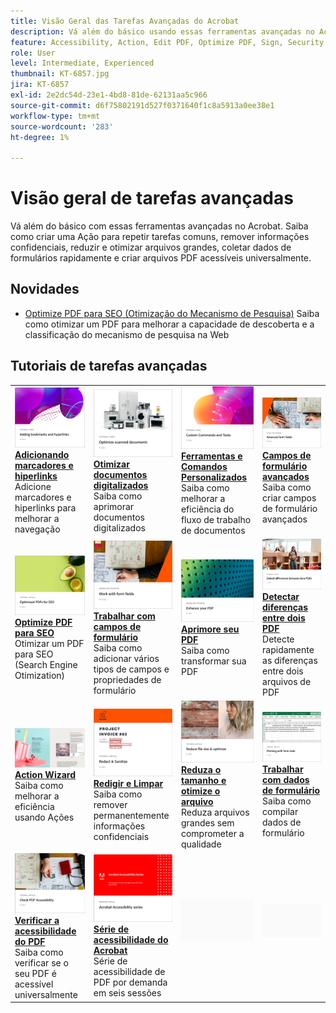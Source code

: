 ```yaml
---
title: Visão Geral das Tarefas Avançadas do Acrobat
description: Vá além do básico usando essas ferramentas avançadas no Acrobat
feature: Accessibility, Action, Edit PDF, Optimize PDF, Sign, Security
role: User
level: Intermediate, Experienced
thumbnail: KT-6857.jpg
jira: KT-6857
exl-id: 2e2dc54d-23e1-4bd8-81de-62131aa5c966
source-git-commit: d6f75802191d527f0371640f1c8a5913a0ee38e1
workflow-type: tm+mt
source-wordcount: '283'
ht-degree: 1%

---
```


# Visão geral de tarefas avançadas

Vá além do básico com essas ferramentas avançadas no Acrobat. Saiba como criar uma Ação para repetir tarefas comuns, remover informações confidenciais, reduzir e otimizar arquivos grandes, coletar dados de formulários rapidamente e criar arquivos PDF acessíveis universalmente.

## Novidades

* [Optimize PDF para SEO (Otimização do Mecanismo de Pesquisa)](optimizeseo.md)
Saiba como otimizar um PDF para melhorar a capacidade de descoberta e a classificação do mecanismo de pesquisa na Web

## Tutoriais de tarefas avançadas

<table style="table-layout:fixed">
<tr>
  <td>
    <a href="bookmarks.md">
      <img alt="Adição de marcadores e hiperlinks" src="../assets/bookmarks.png" />
    </a>
    <div>
      <a href="bookmarks.md"><strong>Adicionando marcadores e hiperlinks</strong></a>
      </div>
      Adicione marcadores e hiperlinks para melhorar a navegação
  </td>
  <td>
    <a href="optimizescan.md">
      <img alt="Otimizar documentos digitalizados" src="../assets/optimize.png" />
    </a>
    <div>
      <a href="optimizescan.md"><strong>Otimizar documentos digitalizados</strong></a>
      </div>
      Saiba como aprimorar documentos digitalizados
  </td>
  <td>
    <a href="custom.md">
      <img alt="Comandos e ferramentas personalizados" src="../assets/custom-commands.png" />
    </a>
    <div>
      <a href="custom.md"><strong>Ferramentas e Comandos Personalizados</strong></a>
      </div>
      Saiba como melhorar a eficiência do fluxo de trabalho de documentos
  </td>
  <td>
    <a href="advancedforms.md">
      <img alt="Campos de formulário avançados" src="../assets/advanced-forms.png" />
    </a>
    <div>
      <a href="advancedforms.md"><strong>Campos de formulário avançados</strong></a>
      </div>
      Saiba como criar campos de formulário avançados
  </td>
</tr>
<tr>
 <td>
    <a href="optimizeseo.md">
      <img alt="Optimize PDF para SEO" src="../assets/seo.png" />
    </a>
    <div>
      <a href="optimizeseo.md"><strong>Optimize PDF para SEO</strong></a>
      </div>
      Otimizar um PDF para SEO (Search Engine Otimization)
  </td>
  <td>
    <a href="workforms.md">
      <img alt="Trabalhar com campos de formulário" src="../assets/work-forms.png" />
    </a>
    <div>
      <a href="workforms.md"><strong>Trabalhar com campos de formulário</strong></a>
      </div>
      Saiba como adicionar vários tipos de campos e propriedades de formulário
  </td>
  <td>
    <a href="enhance.md">
      <img alt="Aprimore seu PDF" src="../assets/enhance.png" />
    </a>
    <div>
      <a href="enhance.md"><strong>Aprimore seu PDF</strong></a>
      </div>
      Saiba como transformar sua PDF
  </td>
 <td>
    <a href="compare.md">
      <img alt="Detectar diferenças entre dois PDF" src="../assets/compare.png" />
    </a>
    <div>
      <a href="compare.md"><strong>Detectar diferenças entre dois PDF</strong></a>
      </div>
      Detecte rapidamente as diferenças entre dois arquivos de PDF
  </td>
</tr>
<tr>
  <td>
    <a href="action.md">
      <img alt="Action Wizard" src="../assets/action.png" />
    </a>
    <div>
      <a href="action.md"><strong>Action Wizard</strong></a>
      </div>
      Saiba como melhorar a eficiência usando Ações
  </td>
  <td>
    <a href="redact.md">
      <img alt="Redigir e limpar" src="../assets/redact.png" />
    </a>
    <div>
      <a href="redact.md"><strong>Redigir e Limpar</strong></a>
      </div>
      Saiba como remover permanentemente informações confidenciais
  </td>
 <td>
    <a href="reduce.md">
      <img alt="Reduza o tamanho do arquivo e otimize" src="../assets/reduce.png" />
    </a>
    <div>
      <a href="reduce.md"><strong>Reduza o tamanho e otimize o arquivo</strong></a>
      </div>
      Reduza arquivos grandes sem comprometer a qualidade
  </td>
  <td>
    <a href="formdata.md">
      <img alt="Trabalhar com dados de formulário" src="../assets/form-data.png" />
    </a>
    <div>
      <a href="formdata.md"><strong>Trabalhar com dados de formulário</strong></a>
      </div>
      Saiba como compilar dados de formulário
  </td>
</tr>
<tr>
 <td>
    <a href="accessibility.md">
      <img alt="Verificar acessibilidade do PDF" src="../assets/accessibility.png" />
    </a>
    <div>
      <a href="accessibility.md"><strong>Verificar a acessibilidade do PDF</strong></a>
      </div>
      Saiba como verificar se o seu PDF é acessível universalmente
  </td>
 <td>
    <a href="accessibility-series.md">
      <img alt="Série de acessibilidade do Acrobat" src="../assets/accessibility-series.png" />
    </a>
    <div>
      <a href="accessibility-series.md"><strong>Série de acessibilidade do Acrobat</strong></a>
      </div>
      Série de acessibilidade de PDF por demanda em seis sessões
  </td>
  <td>
   <img alt="Espaçador" src="../assets/Grayspacer.png" />
    <div>
    <br>
  </td> 
  <td>
   <img alt="Espaçador" src="../assets/Grayspacer.png" />
    <div>
    <br>
  </td>  
</tr>
</table>
